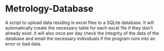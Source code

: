 # Metrology-Database
A script to upload data residing in excel files to a SQLite database. It will automatically create the necessary table for each excel file if they don't already exist. it will also once per day check the integrity of the data of the database and email the necessary individuals if the program runs into an error or bad data.
